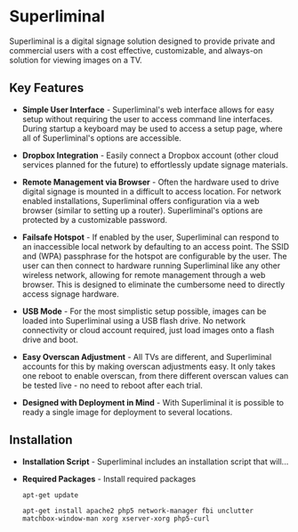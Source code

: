 # Superliminal
Superliminal is a digital signage solution designed to provide private and commercial users with a cost effective, customizable, and always-on solution for viewing images on a TV.

## Key Features
  * **Simple User Interface** - 
  Superliminal's web interface allows for easy setup without requiring the user to access command line interfaces.  During startup a keyboard may be used to access a setup page, where all of Superliminal's options are accessible.

  * **Dropbox Integration** - 
  Easily connect a Dropbox account (other cloud services planned for the future) to effortlessly update signage materials.

  * **Remote Management via Browser** - 
  Often the hardware used to drive digital signage is mounted in a difficult to access location.  For network enabled installations, Superliminal offers configuration via a web browser (similar to setting up a router).  Superliminal's options are protected by a customizable password.

  * **Failsafe Hotspot** - 
  If enabled by the user, Superliminal can respond to an inaccessible local network by defaulting to an access point.  The SSID and (WPA) passphrase for the hotspot are configurable by the user.  The user can then connect to hardware running Superliminal like any other wireless network, allowing for remote management through a web browser.  This is designed to eliminate the cumbersome need to directly access signage hardware.

  * **USB Mode** - 
  For the most simplistic setup possible, images can be loaded into Superliminal using a USB flash drive.  No network connectivity or cloud account required, just load images onto a flash drive and boot.

  * **Easy Overscan Adjustment** - 
  All TVs are different, and Superliminal accounts for this by making overscan adjustments easy.  It only takes one reboot to enable overscan, from there different overscan values can be tested live - no need to reboot after each trial.

  * **Designed with Deployment in Mind** - 
  With Superliminal it is possible to ready a single image for deployment to several locations.

## Installation
  * **Installation Script** -
  Superliminal includes an installation script that will...

  * **Required Packages** -
  Install required packages
    ```
    apt-get update
    
    apt-get install apache2 php5 network-manager fbi unclutter matchbox-window-man xorg xserver-xorg php5-curl
    ```
